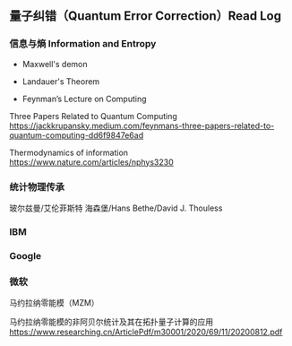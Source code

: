 ## 量子纠错（Quantum Error Correction）Read Log

### 信息与熵 Information and Entropy

- Maxwell's demon

- Landauer's Theorem

- Feynman’s Lecture on Computing

Three Papers Related to Quantum Computing
https://jackkrupansky.medium.com/feynmans-three-papers-related-to-quantum-computing-dd6f9847e6ad


Thermodynamics of information
https://www.nature.com/articles/nphys3230

### 统计物理传承

玻尔兹曼/艾伦菲斯特
海森堡/Hans Bethe/David J. Thouless

### IBM



### Google


### 微软

马约拉纳零能模（MZM）

马约拉纳零能模的非阿贝尔统计及其在拓扑量子计算的应用
https://www.researching.cn/ArticlePdf/m30001/2020/69/11/20200812.pdf
